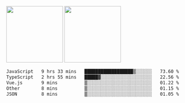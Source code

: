 <img src="https://github-readme-stats.vercel.app/api?username=Dream4ever&count_private=true&show_icons=true&theme=tokyonight" height="150" /> <img src="https://github-readme-stats.vercel.app/api/top-langs/?username=Dream4ever&count_private=true&show_icons=true&theme=tokyonight&langs_count=5&layout=compact" height="150" />

<!--START_SECTION:waka-->

```txt
JavaScript   9 hrs 33 mins   ██████████████████▒░░░░░░   73.60 %
TypeScript   2 hrs 55 mins   █████▓░░░░░░░░░░░░░░░░░░░   22.56 %
Vue.js       9 mins          ▒░░░░░░░░░░░░░░░░░░░░░░░░   01.22 %
Other        8 mins          ▒░░░░░░░░░░░░░░░░░░░░░░░░   01.15 %
JSON         8 mins          ▒░░░░░░░░░░░░░░░░░░░░░░░░   01.05 %
```

<!--END_SECTION:waka-->
